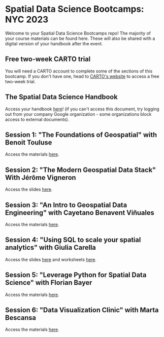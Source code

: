 # Spatial Data Science Bootcamps: NYC 2023

Welcome to your Spatial Data Science Bootcamps repo! The majority of your course materials can be found here. These will also be shared with a digital version of your handbook after the event.

## Free two-week CARTO trial

You will need a CARTO account to complete some of the sections of this bootcamp. If you don't have one, head to [CARTO's website](https://carto.com/signin/) to access a free two-week trial.

## The Spatial Data Science Handbook

Access your handbook [here](https://docs.google.com/presentation/d/1AbyPiZbr4ym7gPHeRhHbId0vM8ERNNrBKKAn7zIWtB0/edit?usp=sharing)! (if you can't access this document, try logging out from your company Google organization - some organizations block access to external documents).

## Session 1: "The Foundations of Geospatial" with Benoit Touluse

Access the materials [here](https://drive.google.com/file/d/1C5rN1RRsYEfAm8KdXXQd5tVcwjWzbU0m/view?usp=sharing).

## Session 2: "The Modern Geospatial Data Stack" With Jérôme Vigneron

Access the slides [here](https://docs.google.com/presentation/d/1reIIoPFROXOHDEl24Y3Z7KcOi1Z4rVOtW6Krtr-GPU4/edit?usp=share_link).

## Session 3: "An Intro to Geospatial Data Engineering" with Cayetano Benavent Viñuales

Access the materials [here](https://docs.google.com/presentation/d/1GUi5wiIEoRJhn3eXbacZ7_GBR_84jOQ1o1u0I0dkS-8/edit).

## Session 4: "Using SQL to scale your spatial analytics" with Giulia Carella

Access the slides [here](https://docs.google.com/presentation/d/1sxp1WWoEG7RP9e5Nk1IQRWtlKGY_YLl_07ccZq93nFc/edit?usp=sharing) and worksheets [here](https://drive.google.com/file/d/1-1_hPpt0UK-ox_GNgTQXRRpPjb4R5NFL/view?usp=share_link).

## Session 5: "Leverage Python for Spatial Data Science" with Florian Bayer

Access the materials [here](https://github.com/fbxyz/SDS_Bootcamp).

## Session 6: "Data Visualization Clinic" with Marta Bescansa

Access the materials [here](https://docs.google.com/presentation/d/1zsn2ldTZqgPz71wuWHsjoiPd_ISnUXw8cqbsXwvitFU/edit?usp=sharing).
